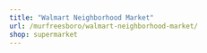 ```yaml
---
title: "Walmart Neighborhood Market"
url: /murfreesboro/walmart-neighborhood-market/
shop: supermarket
---
```

